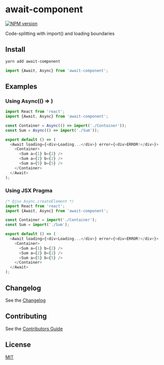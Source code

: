 # await-component

[![NPM version](https://img.shields.io/npm/v/await-component.svg)](https://www.npmjs.com/package/await-component)

Code-splitting with import() and loading boundaries

## Install

```sh
yarn add await-component
```

```js
import {Await, Async} from 'await-component';
```

## Examples

### Using Async(() => <Promise>)

```js
import React from 'react';
import {Await, Async} from 'await-component';

const Container = Async(() => import('./Container'));
const Sum = Async(() => import('./Sum'));

export default () => (
  <Await loading={<div>Loading...</div>} error={<div>ERROR!</div>}>
    <Container>
      <Sum a={1} b={2} />
      <Sum a={2} b={2} />
      <Sum a={5} b={5} />
    </Container>
  </Await>
);
```

### Using JSX Pragma

```js
/* @jsx Async.createElement */
import React from 'react';
import {Await, Async} from 'await-component';

const Container = import('./Container');
const Sum = import('./Sum');

export default () => (
  <Await loading={<div>Loading...</div>} error={<div>ERROR!</div>}>
    <Container>
      <Sum a={1} b={2} />
      <Sum a={2} b={2} />
      <Sum a={5} b={5} />
    </Container>
  </Await>
);
```

## Changelog

See the [Changelog](/CHANGELOG.md)

## Contributing

See the [Contributors Guide](/CONTRIBUTING.md)

## License

[MIT](/LICENSE)
